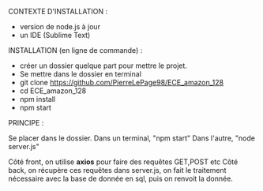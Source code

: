 
CONTEXTE D'INSTALLATION :

- version de node.js à jour
- un IDE (Sublime Text)

INSTALLATION (en ligne de commande) :

- créer un dossier quelque part pour mettre le projet.
- Se mettre dans le dossier en terminal
- git clone https://github.com/PierreLePage98/ECE_amazon_128
- cd ECE_amazon_128
- npm install
- npm start

PRINCIPE :

Se placer dans le dossier.
Dans un terminal, "npm start"
Dans l'autre, "node server.js"

Côté front, on utilise **axios** pour faire des requêtes GET,POST etc
Côté back, on récupère ces requêtes dans server.js, on fait le traitement nécessaire avec la base de donnée en sql, puis on renvoit la donnée.
